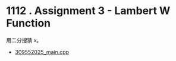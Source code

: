 # 1112 . Assignment 3 - Lambert W Function

用二分搜猜 x。

- [309552025_main.cpp](submissions/accepted/309552025_main.cpp)
